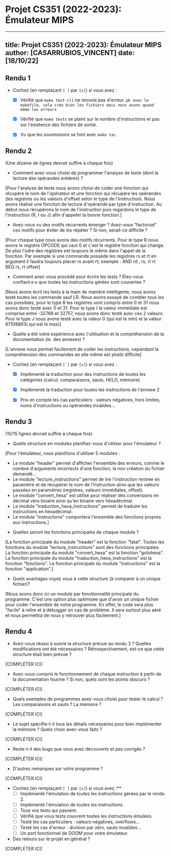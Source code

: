 # Projet CS351 (2022-2023): Émulateur MIPS

---
title: Projet CS351 (2022-2023): Émulateur MIPS
author: [CASARRUBIOS_VINCENT]
date: [18/10/22]
---

## Rendu 1

* Cochez (en remplaçant `[ ]` par `[x]`) si vous avez :
  - [X] Vérifié que `make test-cli` ne renvoie pas d'erreur. 
  `pb avec le makefile, cela crée bien les fichiers mais nous avons quand même les erreurs`
  - [X] Vérifié que `make tests` se plaint sur le nombre d'instructions et pas
      sur l'existence des fichiers de sortie.
  - [X] Vu que les soumissions se font avec `make tar`.


## Rendu 2

(Une dizaine de lignes devrait suffire à chaque fois)

* Comment avez-vous choisi de programmer l'analyse de texte (dont la lecture
des opérandes entières) ?

[Pour l'analyse de texte nous avons choisi de coder une fonction qui récupère le nom de l'opérateur et une fonction qui récupère les opérandes (les registres ou les valeurs d'offset selon le type de l'instruction). Nous avons réalisé une fonction de lecture d'opérande par type d'instruction. Au début nous récupérons le nom de l'instruction puis regardons le type de l'instruction (R, I ou J) afin d'appeler la bonne fonction.]

* Avez-vous vu des motifs récurrents émerger ? Avez-vous "factorisé" ces motifs
pour éviter de les répéter ? Si non, serait-ce difficile ?

[Pour chaque type nous avons des motifs récurrents. Pour le type R nous avons le registre OPCODE qui vaut 0 et c'est le registre fonction qui change. De plus l'odre des registres est toujours le même dans l'appel de la fonction. Par exemple si une commande possède les registres rs et rt en argument il faudra toujours placer rs avant rt; exemple : AND rd , rs, rt rt BEQ rs, rt offset]

* Comment avez-vous procédé pour écrire les tests ? Étes-vous confiant·e·s que
toutes les instructions gérées sont couvertes ? 

[Nous avons écrit les tests à la main de manière intelligente, nous avons testé toutes les commande sauf LR. Nous avons essayé de combler tous les cas possibles, pour le type R les registres sont compris entre 0 et 31 nous avons donc testé avec 0 et 31. Pour le type I la valeur immédiate est comprise entre -32768 et 32757, nous avons donc testé avec ces 2 valeurs. Pour le type J nous avons testé avec la valeur 0 (qui est le min) et la valeur 67108863( qui est le max)]

* Quelle a été votre expérience avec l'utilisation et la compréhension de la
documentation (ie. des annexes) ?

[L'annexe nous permet facilement de coder les instructions, cepandant la compréhension des commandes en elle même est plutôt difficile]

* Cochez (en remplaçant `[ ]` par `[x]`) si vous avez :
  - [X] Implémenté la traduction pour des instructions de toutes les catégories
      (calcul, comparaisons, sauts, HI/LO, mémoire)
  - [X] Implémenté la traduction pour toutes les instructions de l'annexe 2
  - [X] Pris en compte les cas particuliers : valeurs négatives, hors limites,
      noms d'instructions ou opérandes invalides...


## Rendu 3

(10/15 lignes devrait suffire à chaque fois)

* Quelle structure en modules planifiez-vous d'utiliser pour l'émulateur ?

[Pour l'émulateur, nous planifions d'utiliser 5 modules : 
 - Le module "header" permet d'afficher l'ensemble des erreurs, comme le nombre d'arguments incorrects d'une fonction, la non création du fichier demandé...
 - Le module "lecture_instructions" permet de lire l'instruction rentrée en paramètre et de récupérer le nom de l'instruction ainsi que les valeurs passées en paramètres (registres, valeurs immédiates, offset).
 - Le module "convert_hexa" est utilisé pour réaliser des conversions en décimal vers binaire ainsi qu'en binaire vers héxadécimal.
 - Le module "traduction_hexa_instructions" permet de traduire les instructions en hexadécimal.
 - Le module "instructions" comportera l'ensemble des fonctions propres aux instructions.]

* Quelles seront les fonctions principales de chaque module ?

[La fonction principale du module "header" est la fonction "fatal".
Toutes les fonctions du module "lecture_instructions" sont des fonctions principales.
La fonction principale du module "convert_hexa" est la fonction "gotohexa".
La fonction principale du module "traduction_hexa_instructions" est la fonction "fonctions".
La fonction principale du module "instructions" est la fonction "application".]

* Quels avantages voyez vous à cette structure (à comparer à un unique fichier)?

[Nous avons donc ici un module par fonctionnalité principale du programme.
C'est une option plus optimisée que d'avoir un unique fichier pour coder l'ensemble de notre programme. En effet, le code sera plus "facile" à relire et à débugger en cas de problème. Il sera surtout plus aéré et nous permettra de nous y retrouver plus facilement.]


## Rendu 4

* Avez-vous réussi à suivre la structure prévue au rendu 3 ? Quelles
modifications ont été nécessaires ? Rétrospectivement, est-ce que cette
structure était bien prévue ?

[COMPLÉTER ICI]

* Avez-vous compris le fonctionnement de chaque instruction à partir de la
documentation fournie ? Si non, quels sont les points obscurs ?

[COMPLÉTER ICI]

* Quels exemples de programmes avez-vous choisi pour tester le calcul ? Les
comparaisons et sauts ? La mémoire ?

[COMPLÉTER ICI]

* Le sujet spécifie-t-il tous les détails nécessaires pour bien implémenter la
mémoire ? Quels choix avec-vous faits ?

[COMPLÉTER ICI]

* Reste-t-il des bugs que vous avez découverts et pas corrigés ?

[COMPLÉTER ICI]

* D'autres remarques sur votre programme ?

[COMPLÉTER ICI]

* Cochez (en remplaçant `[ ]` par `[x]`) si vous avez :**
  - [ ] Implémenté l'émulation de toutes les instructions gérées par le rendu 2.
  - [ ] Implémenté l'émulation de toutes les instructions.
  - [ ] Tous vos tests qui passent.
  - [ ] Vérifié que vous tests couvrent toutes les instructions émulées.
  - [ ] Testé les cas particuliers : valeurs négatives, overflows...
  - [ ] Testé les cas d'erreur : division par zéro, sauts invalides...
  - [ ] Un port fonctionnel de DOOM pour votre émulateur.

* Des retours sur le projet en général ?

[COMPLÉTER ICI]
